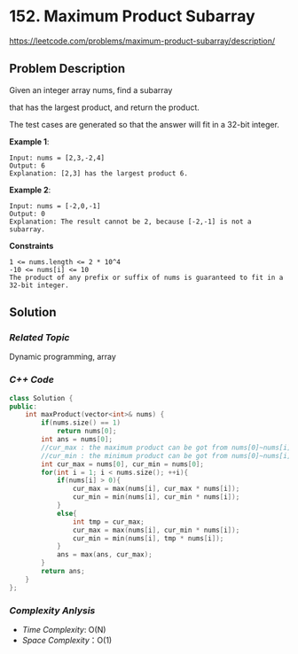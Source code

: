 # 152. Maximum Product Subarray
https://leetcode.com/problems/maximum-product-subarray/description/

## Problem Description

Given an integer array nums, find a subarray

that has the largest product, and return the product.

The test cases are generated so that the answer will fit in a 32-bit integer.


**Example 1**:
```
Input: nums = [2,3,-2,4]
Output: 6
Explanation: [2,3] has the largest product 6.
```
**Example 2**:
```
Input: nums = [-2,0,-1]
Output: 0
Explanation: The result cannot be 2, because [-2,-1] is not a subarray.
```


**Constraints**
```
1 <= nums.length <= 2 * 10^4
-10 <= nums[i] <= 10
The product of any prefix or suffix of nums is guaranteed to fit in a 32-bit integer.
```

## Solution

### _Related Topic_
   Dynamic programming, array

### _C++ Code_
```cpp
class Solution {
public:
    int maxProduct(vector<int>& nums) {
        if(nums.size() == 1)
            return nums[0];
        int ans = nums[0];
        //cur_max : the maximum product can be got from nums[0]~nums[i], must including nums[i]
        //cur_min : the minimum product can be got from nums[0]~nums[i], must including nums[i]
        int cur_max = nums[0], cur_min = nums[0];
        for(int i = 1; i < nums.size(); ++i){
            if(nums[i] > 0){
                cur_max = max(nums[i], cur_max * nums[i]);
                cur_min = min(nums[i], cur_min * nums[i]);
            }
            else{
                int tmp = cur_max;
                cur_max = max(nums[i], cur_min * nums[i]);
                cur_min = min(nums[i], tmp * nums[i]);
            }
            ans = max(ans, cur_max);
        }
        return ans;
    }
};
```

### _Complexity Anlysis_
- _Time Complexity_: O(N)
- _Space Complexity_：O(1)

